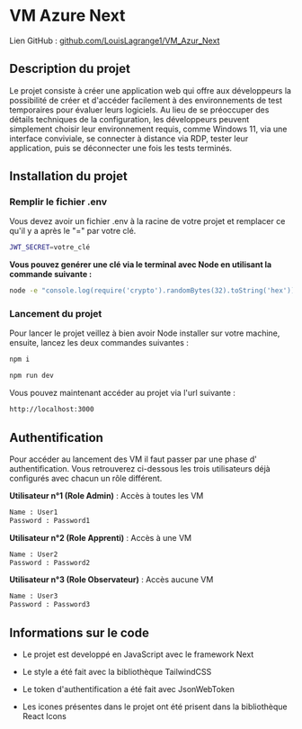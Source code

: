 # VM Azure Next

Lien GitHub : [github.com/LouisLagrange1/VM_Azur_Next](https://github.com/LouisLagrange1/VM_Azur_Next)

## Description du projet

Le projet consiste à créer une application web qui offre aux développeurs la possibilité de créer et d'accéder facilement à des environnements de test temporaires pour évaluer leurs logiciels. Au lieu de se préoccuper des détails techniques de la configuration, les développeurs peuvent simplement choisir leur environnement requis, comme Windows 11, via une interface conviviale, se connecter à distance via RDP, tester leur application, puis se déconnecter une fois les tests terminés.

## Installation du projet

### Remplir le fichier .env

Vous devez avoir un fichier .env à la racine de votre projet et remplacer ce qu'il y a après le "=" par votre clé.

```bash
JWT_SECRET=votre_clé
```

**Vous pouvez genérer une clé via le terminal avec Node en utilisant la commande suivante :**

```bash
node -e "console.log(require('crypto').randomBytes(32).toString('hex'))"
```

### Lancement du projet

Pour lancer le projet veillez à bien avoir Node installer sur votre machine, ensuite, lancez les deux commandes suivantes :

```bash
npm i
```

```bash
npm run dev
```

Vous pouvez maintenant accéder au projet via l'url suivante :

```bash
http://localhost:3000
```

## Authentification

Pour accéder au lancement des VM il faut passer par une phase d' authentification.
Vous retrouverez ci-dessous les trois utilisateurs déjà configurés avec chacun un rôle différent.

**Utilisateur n°1 (Role Admin)** : Accès à toutes les VM

```bash
Name : User1
Password : Password1
```

**Utilisateur n°2 (Role Apprenti)** : Accès à une VM

```bash
Name : User2
Password : Password2
```

**Utilisateur n°3 (Role Observateur)** : Accès aucune VM

```bash
Name : User3
Password : Password3
```

## Informations sur le code

- Le projet est developpé en JavaScript avec le framework Next

- Le style a été fait avec la bibliothèque TailwindCSS

- Le token d'authentification a été fait avec JsonWebToken

- Les icones présentes dans le projet ont été prisent dans la bibliothèque React Icons
